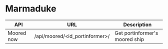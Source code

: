 # Marmaduke

|API | URL | Description|
|----|-----|------------|
|Moored now|/api/moored/<id_portinformer>/|Get portinformer's moored ship|
